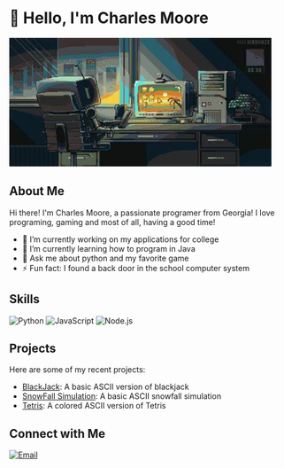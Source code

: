 # 👋 Hello, I'm Charles Moore

![Profile Banner](https://github.com/upwindnewt57631/UpwindNewt/blob/main/OIP.jpg?raw=true)

## About Me

Hi there! I'm Charles Moore, a passionate programer from Georgia! I love programing, gaming and most of all, having a good time! 

- 🔭 I’m currently working on my applications for college
- 🌱 I’m currently learning how to program in Java
- 💬 Ask me about python and my favorite game
- ⚡ Fun fact: I found a back door in the school computer system

## Skills

![Python](https://img.shields.io/badge/-Python-3776AB?style=flat-square&logo=Python&logoColor=white)
![JavaScript](https://img.shields.io/badge/-JavaScript-F7DF1E?style=flat-square&logo=JavaScript&logoColor=black)
![Node.js](https://img.shields.io/badge/-Node.js-339933?style=flat-square&logo=Node.js&logoColor=white)

## Projects

Here are some of my recent projects:

- [BlackJack](https://github.com/upwindnewt57631/UpwindNewt/blob/main/blackjack.py): A basic ASCII version of blackjack
- [SnowFall Simulation](https://github.com/upwindnewt57631/UpwindNewt/blob/main/snowfall.py): A basic ASCII snowfall simulation
- [Tetris](https://github.com/upwindnewt57631/UpwindNewt/blob/main/tetris.py): A colored ASCII version of Tetris

## Connect with Me

[![Email](https://img.shields.io/badge/-Email-D14836?style=flat-square&logo=Gmail&logoColor=white)](upwindnewt57631@gmail.com)
